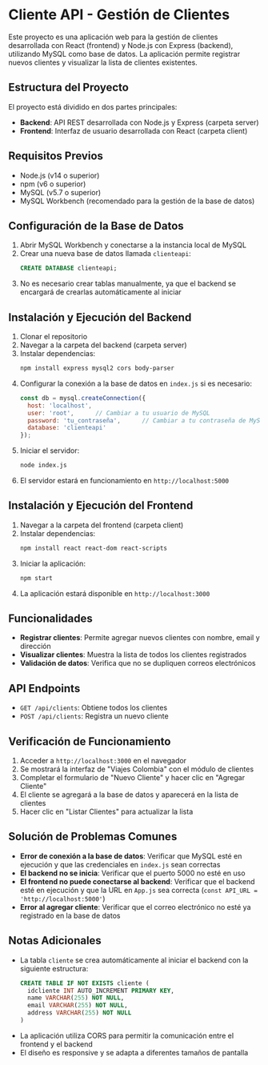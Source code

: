# Cliente API - Gestión de Clientes

Este proyecto es una aplicación web para la gestión de clientes desarrollada con React (frontend) y Node.js con Express (backend), utilizando MySQL como base de datos. La aplicación permite registrar nuevos clientes y visualizar la lista de clientes existentes.

## Estructura del Proyecto

El proyecto está dividido en dos partes principales:
- **Backend**: API REST desarrollada con Node.js y Express (carpeta server)
- **Frontend**: Interfaz de usuario desarrollada con React (carpeta client)

## Requisitos Previos

- Node.js (v14 o superior)
- npm (v6 o superior)
- MySQL (v5.7 o superior)
- MySQL Workbench (recomendado para la gestión de la base de datos)

## Configuración de la Base de Datos

1. Abrir MySQL Workbench y conectarse a la instancia local de MySQL
2. Crear una nueva base de datos llamada `clienteapi`:
   ```sql
   CREATE DATABASE clienteapi;
   ```
3. No es necesario crear tablas manualmente, ya que el backend se encargará de crearlas automáticamente al iniciar

## Instalación y Ejecución del Backend

1. Clonar el repositorio
2. Navegar a la carpeta del backend (carpeta server)
3. Instalar dependencias:
   ```bash
   npm install express mysql2 cors body-parser
   ```
4. Configurar la conexión a la base de datos en `index.js` si es necesario:
   ```javascript
   const db = mysql.createConnection({
     host: 'localhost',
     user: 'root',      // Cambiar a tu usuario de MySQL
     password: 'tu_contraseña',      // Cambiar a tu contraseña de MySQL
     database: 'clienteapi'
   });
   ```
5. Iniciar el servidor:
   ```bash
   node index.js
   ```
6. El servidor estará en funcionamiento en `http://localhost:5000`

## Instalación y Ejecución del Frontend

1. Navegar a la carpeta del frontend (carpeta client)
2. Instalar dependencias:
   ```bash
   npm install react react-dom react-scripts
   ```
3. Iniciar la aplicación:
   ```bash
   npm start
   ```
4. La aplicación estará disponible en `http://localhost:3000`

## Funcionalidades

- **Registrar clientes**: Permite agregar nuevos clientes con nombre, email y dirección
- **Visualizar clientes**: Muestra la lista de todos los clientes registrados
- **Validación de datos**: Verifica que no se dupliquen correos electrónicos

## API Endpoints

- `GET /api/clients`: Obtiene todos los clientes
- `POST /api/clients`: Registra un nuevo cliente

## Verificación de Funcionamiento

1. Acceder a `http://localhost:3000` en el navegador
2. Se mostrará la interfaz de "Viajes Colombia" con el módulo de clientes
3. Completar el formulario de "Nuevo Cliente" y hacer clic en "Agregar Cliente"
4. El cliente se agregará a la base de datos y aparecerá en la lista de clientes
5. Hacer clic en "Listar Clientes" para actualizar la lista

## Solución de Problemas Comunes

- **Error de conexión a la base de datos**: Verificar que MySQL esté en ejecución y que las credenciales en `index.js` sean correctas
- **El backend no se inicia**: Verificar que el puerto 5000 no esté en uso
- **El frontend no puede conectarse al backend**: Verificar que el backend esté en ejecución y que la URL en `App.js` sea correcta (`const API_URL = 'http://localhost:5000'`)
- **Error al agregar cliente**: Verificar que el correo electrónico no esté ya registrado en la base de datos

## Notas Adicionales

- La tabla `cliente` se crea automáticamente al iniciar el backend con la siguiente estructura:
  ```sql
  CREATE TABLE IF NOT EXISTS cliente (
    idcliente INT AUTO_INCREMENT PRIMARY KEY,
    name VARCHAR(255) NOT NULL,
    email VARCHAR(255) NOT NULL,
    address VARCHAR(255) NOT NULL
  )
  ```
- La aplicación utiliza CORS para permitir la comunicación entre el frontend y el backend
- El diseño es responsive y se adapta a diferentes tamaños de pantalla

